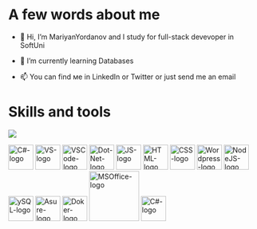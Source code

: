 # A few words about me

- 👋 Hi, I’m MariyanYordanov and I study for full-stack devevoper in SoftUni 

- 🌱 I’m currently learning Databases

- 📫 You can find ме in LinkedIn or Twitter or just send me an email

<!---
MariyanYordanov/MariyanYordanov is a ✨ special ✨ repository because its `README.md` (this file) appears on your GitHub profile.
You can click the Preview link to take a look at your changes.
--->
# Skills and tools 

<img src="https://github.com/MariyanYordanov/Img/blob/main/c-sharp.svg">

<img src="/../../../../MariyanYordanov/Img/blob/main/c-sharp.svg" alt="C#-logo" width="50px"/></img> <img src="/../../../../MariyanYordanov/Img/blob/main/visual-studio-2013.svg" alt="VS-logo" width="50"/>	<img src="/../../../../MariyanYordanov/Img/blob/main/visual-studio-code-1.svg" alt="VSCode-logo" width="50"/> <img src="/../../../../MariyanYordanov/Img/blob/main/dot-net-core-7.svg" alt="Dot-Net-logo" width="50"/> <img src="/../../../../MariyanYordanov/Img/blob/main/logo-javascript.svg" alt="JS-logo" width="50"/>	<img src="/../../../../MariyanYordanov/Img/blob/main/html-5.svg" alt="HTML-logo" width="50"/>	<img src="/../../../../MariyanYordanov/Img/blob/main/css-3.svg" alt="CSS-logo" width="50"/> 	<img src="/../../../../MariyanYordanov/Img/blob/main/wordpress-blue.svg" alt="Wordpress-logo" width="50"/>	<img src="/../../../../MariyanYordanov/Img/blob/main/nodejs-1.svg" alt="NodeJS-logo" width="50"/> <img src="/../../../../MariyanYordanov/Img/blob/main/mysql-6.svg" alt="ySQL-logo" width="50"/>	<img src="/../../../../MariyanYordanov/Img/blob/main/azure-2.svg" alt="Asure-logo" width="50"/>	<img src="/../../../../MariyanYordanov/Img/blob/main/docker.svg" alt="Doker-logo" width="50"/>	<img src="/../../../../MariyanYordanov/Img/blob/main/microsoft-office-2013.svg" alt="MSOffice-logo" width="100"/> <img src="/../../../../MariyanYordanov/Img/blob/main/notepadd-full-.svg" alt="C#-logo" width="50px"/> 

<!---
<img src="/../../../../MariyanYordanov/Img/blob/main/mysql-6.svg" alt="ySQL-logo" width="50"/>
--->
